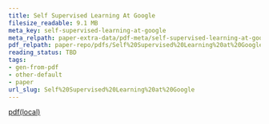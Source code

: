 ```yaml
---
title: Self Supervised Learning At Google
filesize_readable: 9.1 MB
meta_key: self-supervised-learning-at-google
meta_relpath: paper-extra-data/pdf-meta/self-supervised-learning-at-google.yaml
pdf_relpath: paper-repo/pdfs/Self%20Supervised%20Learning%20at%20Google.pdf
reading_status: TBD
tags:
- gen-from-pdf
- other-default
- paper
url_slug: Self%20Supervised%20Learning%20at%20Google
---
```


[pdf(local)](../../paper-repo/pdfs/Self%20Supervised%20Learning%20at%20Google.pdf)
